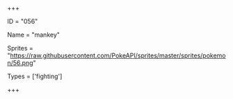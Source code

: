 




+++

ID = "056"

Name = "mankey"

Sprites = "https://raw.githubusercontent.com/PokeAPI/sprites/master/sprites/pokemon/56.png"

Types = ['fighting']

+++

